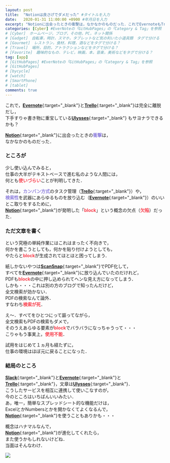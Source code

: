 ```yaml
---
layout: post
title:  "Notionは良さげでダメだった" #タイトルを入力
date:   2020-01-31 11:00:00 +0900 #年月日を入力
excerpt: "Notionに出会ったときの衝撃は，なかなかのものだった．これでEvernoteもTrelloも・・・" #home画面でタイトルの下に表示される短文を入力
categories: [Cyber] #EverNoteの「GitHubPages」の「Category & Tag」を参照
# [Cyber]　ホームページ，ブログ，その他，PC，ネット関係
# [Gadget]　自転車，時計，スマホ，タブレットなど気の利いた小道具類　タグで分ける
# [Gourmet]　レストラン，食材，料理，酒などをタグで分ける？
# [Travel]　場所，目的，アトラクションなどをタグで分ける？
# [Favorite]　趣味的なもの．テレビ，映画，本，音楽，美術などをタグで分ける？
tag: [app]
# [GitHubPages] #EverNoteの「GitHubPages」の「Category & Tag」を参照
# [GitHubPages]
# [bycycle]
# [watch]
# [SmartPhone]
# [tablet]
comments: true
---
```

これで，[**Evernote**][en]{:target="_blank"}と[**Trello**][tr]{:target="_blank"}は完全に離脱だし，  
下手すりゃ書き物に重宝している[**Ulysses**][ul]{:target="_blank"}
もサヨナラできるかも？

[**Notion**][nt]{:target="_blank"}に出会ったときの<span style="color: #8d7edc;">**衝撃**</span>は，  
なかなかのものだった．

### ところが
少し使い込んでみると，  
仕事の大半がテキストベースで進む私のような人間には，  
何とも<span style="color: #f83e4b;">**使いづらい**</span>ことが判明してきた．

それは，<span style="color: #8d7edc;">**カンバン方式**</span>のタスク管理（[**Trello**][tr]{:target="_blank"}）や，  
<span style="color: #8d7edc;">**検索性**</span>を武器にあらゆるものを放り込む（[**Evernote**][en]{:target="_blank"}）のいいとこ取りをするために，  
[**Notion**][nt]{:target="_blank"}が発明した「<span style="color: #f83e4b;">**block**</span>」という概念の欠点（<span style="color: #f83e4b;">**欠陥**</span>）だった．

### ただ文章を書く
という究極の単純作業にはこれはまったく不向きで，  
何かを書こうとしても，何かを貼り付けようとしても，  
やたらと<span style="color: #f83e4b;">**block**</span>が生成されてほとほと困ってしまう．

紙しかないやつは[**ScanSnap**][ss]{:target="_blank"}でPDF化して，  
すべてを[**Evernote**][en]{:target="_blank"}に放り込んでいたのだけれど，  
PDFも<span style="color: #f83e4b;">**block**</span>の中に押し込められてヘンな見え方になってしまう．  
しかも・・・これは別の方のブログで知ったんだけど，  
全文検索が効かない．  
PDFの検索なんて論外．  
すなわち<span style="color: #f83e4b;">**検索が死**</span>．

え〜．すべてをひとつにって謳ってながら，  
全文検索もPDFの検索もダメで，  
そのうえあらゆる要素が<span style="color: #f83e4b;">**block**</span>でバラバラになっちゃうって・・・  
こりゃもう事実上，<span style="color: #f83e4b;">**使用不能**</span>．

試用をはじめて１ヵ月も経たずに，  
仕事の環境はほぼ元に戻ることになった．

### 結局のところ
[**Slack**][sl]{:target="_blank"}と[**Evernote**][en]{:target="_blank"}と[**Trello**][tr]{:target="_blank"}，文章は[**Ulysses**][ul]{:target="_blank"}．  
こうしたサービスを相互に連携して使いこなすのが，  
今のところはいちばんいいみたい．  
あ，唯一，簡単なスプレッドシート的な機能だけは，  
ExcelとかNumbersとかを開かなくてよくなるんで，  
[**Notion**][nt]{:target="_blank"}を使うこともありかも・・・

概念はハナマルなんで，  
[**Notion**][nt]{:target="_blank"}が進化してくれたら，  
また使うかもしれないけどね．  
当面はそんなわけ．

<a href="https://www.amazon.co.jp/ScanSnap-FI-IX1500-PFU-iX1500/dp/B07HHZJKS3/ref=as_li_ss_il?__mk_ja_JP=%E3%82%AB%E3%82%BF%E3%82%AB%E3%83%8A&keywords=scansnap&qid=1580448057&sr=8-2&linkCode=li2&tag=palibera-22&linkId=e6d6fee7b0a60f66ca86cb5258b9d662&language=ja_JP" target="_blank"><img class="link" border="0" src="//ws-fe.amazon-adsystem.com/widgets/q?_encoding=UTF8&ASIN=B07HHZJKS3&Format=_SL160_&ID=AsinImage&MarketPlace=JP&ServiceVersion=20070822&WS=1&tag=palibera-22&language=ja_JP" ></a><img src="https://ir-jp.amazon-adsystem.com/e/ir?t=palibera-22&language=ja_JP&l=li2&o=9&a=B07HHZJKS3" width="1" height="1" border="0" alt="" style="border:none !important; margin:0px !important;" />

[ul]: https://ulysses.app
[en]: https://evernote.com/intl/jp
[nt]: https://www.notion.so/
[tr]: https://trello.com/
[ss]: https://scansnap.fujitsu.com/jp/
[sl]: https://app.slack.com/